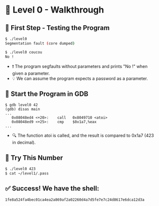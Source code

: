 # 🚀 Level 0 - Walkthrough

## 🧪 First Step - Testing the Program

```bash
$ ./level0
Segmentation fault (core dumped)

$ ./level0 coucou
No !
```
- ❗ The program segfaults without parameters and prints "No !" when given a parameter.
- 💡 We can assume the program expects a password as a parameter.

## 🐞 Start the Program in GDB
```
$ gdb level0 42
(gdb) disas main
...
   0x08048ed4 <+20>:	call   0x8049710 <atoi>
   0x08048ed9 <+25>:	cmp    $0x1a7,%eax
...
```
- 🔍 The function atoi is called, and the result is compared to 0x1a7 (423 in decimal).

## 🔐 Try This Number
```bash
$ ./level0 423
$ cat ~/level1/.pass
```

## ✅ Success! We have the shell:
```
1fe8a524fa4bec01ca4ea2a869af2a02260d4a7d5fe7e7c24d8617e6dca12d3a
```
